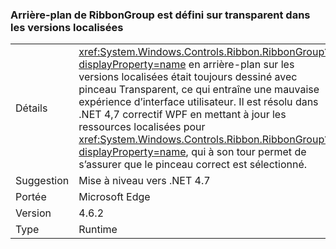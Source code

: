 ### <a name="ribbongroup-background-is-set-to-transparent-in-localized-builds"></a>Arrière-plan de RibbonGroup est défini sur transparent dans les versions localisées

|   |   |
|---|---|
|Détails|<xref:System.Windows.Controls.Ribbon.RibbonGroup?displayProperty=name> en arrière-plan sur les versions localisées était toujours dessiné avec pinceau Transparent, ce qui entraîne une mauvaise expérience d’interface utilisateur. Il est résolu dans .NET 4,7 correctif WPF en mettant à jour les ressources localisées pour <xref:System.Windows.Controls.Ribbon.RibbonGroup?displayProperty=name>, qui à son tour permet de s’assurer que le pinceau correct est sélectionné.|
|Suggestion|Mise à niveau vers .NET 4.7|
|Portée|Microsoft Edge|
|Version|4.6.2|
|Type|Runtime|

